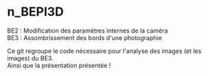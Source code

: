 # n_BEPI3D
BE2 : Modification des paramètres internes de la caméra  
BE3 : Assombrissement des bords d'une photographie  

Ce git regroupe le code nécessaire pour l'analyse des images (et les images) du BE3.   
Ainsi que la présentation présentée !  


